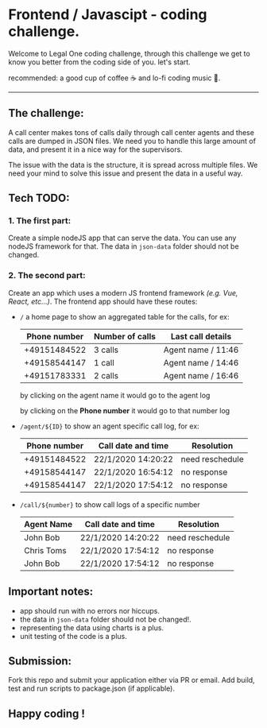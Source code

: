 # Frontend / Javascipt - coding challenge.

Welcome to Legal One coding challenge, through this challenge we get to know you better from the coding side of you. let's start.

recommended: a good cup of coffee ☕  and lo-fi coding music 🎵.
___

## The challenge: 
A call center makes tons of calls daily through call center agents and these calls are dumped in JSON files. We need you to handle this large amount of data, and present it in a nice way for the supervisors. 

The issue with the data is the structure, it is spread across multiple files. We need your mind to solve this issue and present the data in a useful way.


## Tech TODO: 
### 1. The first part:
Create a simple nodeJS app that can serve the data. You can use any nodeJS framework for that. The data in `json-data` folder should not be changed.


### 2. The second part:
Create an app which uses a modern JS frontend framework *(e.g. Vue, React, etc...)*. The frontend app should have these routes:

  - `/` a home page to show an aggregated table for the calls, for ex:

    | Phone number | Number of calls |  Last call details |
    |--------------|-----------------|--------------------|
    | +49151484522 |     3 calls     | Agent name / 11:46 |
    | +49158544147 |     1 call      | Agent name / 14:46 |
    | +49151783331 |     2 calls     | Agent name / 16:46 |

    by clicking on the agent name it would go to the agent log

    by clicking on the **Phone number** it would go to that number log

  - `/agent/${ID}` to show an agent specific call log, for ex:

    | Phone number | Call date and time  |     Resolution     |
    |--------------|---------------------|--------------------|
    | +49151484522 | 22/1/2020 14:20:22  |  need reschedule   |
    | +49158544147 | 22/1/2020 16:54:12  |    no response     |
    | +49158544147 | 22/1/2020 17:54:12  |    no response     |


  - `/call/${number}` to show call logs of a specific number  

    |  Agent Name  | Call date and time  |     Resolution     |
    |--------------|---------------------|--------------------|
    |   John Bob   | 22/1/2020 14:20:22  |  need reschedule   |
    |  Chris Toms  | 22/1/2020 17:54:12  |    no response     |
    |   John Bob   | 22/1/2020 17:54:12  |    no response     |


## Important notes: 
* app should run with no errors nor hiccups.
* the data in `json-data` folder should not be changed!.
* representing the data using charts is a plus. 
* unit testing of the code is a plus. 

## Submission:
Fork this repo and submit your application either via PR or email. Add build, test and run scripts to package.json (if applicable).


## Happy coding !
